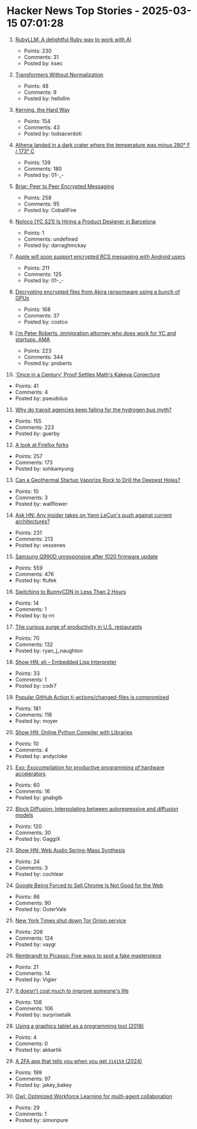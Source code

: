 # Hacker News Top Stories - 2025-03-15 07:01:28

1. [RubyLLM: A delightful Ruby way to work with AI](https://github.com/crmne/ruby_llm)
   - Points: 230
   - Comments: 31
   - Posted by: ksec

2. [Transformers Without Normalization](https://jiachenzhu.github.io/DyT/)
   - Points: 48
   - Comments: 9
   - Posted by: hellollm

3. [Kerning, the Hard Way](https://home.octetfont.com/blog/kerning-hard.html)
   - Points: 154
   - Comments: 43
   - Posted by: todsacerdoti

4. [Athena landed in a dark crater where the temperature was minus 280° F / 173° C](https://arstechnica.com/space/2025/03/athena-landed-in-a-dark-crater-where-the-temperature-was-minus-280-f/)
   - Points: 139
   - Comments: 180
   - Posted by: 01-_-

5. [Briar: Peer to Peer Encrypted Messaging](https://briarproject.org/how-it-works/)
   - Points: 258
   - Comments: 95
   - Posted by: CobaltFire

6. [Noloco (YC S21) Is Hiring a Product Designer in Barcelona](https://www.ycombinator.com/companies/noloco/jobs/MCp9ejT-founding-product-designer)
   - Points: 1
   - Comments: undefined
   - Posted by: darraghmckay

7. [Apple will soon support encrypted RCS messaging with Android users](https://www.theverge.com/news/629620/apple-iphone-e2ee-encryption-rcs-messaging-android)
   - Points: 211
   - Comments: 125
   - Posted by: 01-_-

8. [Decrypting encrypted files from Akira ransomware using a bunch of GPUs](https://tinyhack.com/2025/03/13/decrypting-encrypted-files-from-akira-ransomware-linux-esxi-variant-2024-using-a-bunch-of-gpus/)
   - Points: 168
   - Comments: 37
   - Posted by: costco

9. [I'm Peter Roberts, immigration attorney who does work for YC and startups. AMA](undefined)
   - Points: 223
   - Comments: 344
   - Posted by: proberts

10. ['Once in a Century' Proof Settles Math's Kakeya Conjecture](https://www.quantamagazine.org/once-in-a-century-proof-settles-maths-kakeya-conjecture-20250314/)
   - Points: 41
   - Comments: 4
   - Posted by: pseudolus

11. [Why do transit agencies keep falling for the hydrogen bus myth?](https://cleantechnica.com/2025/03/13/why-do-transit-agencies-keep-falling-for-the-hydrogen-bus-myth/)
   - Points: 155
   - Comments: 223
   - Posted by: guerby

12. [A look at Firefox forks](https://lwn.net/Articles/1012453/)
   - Points: 257
   - Comments: 173
   - Posted by: sohkamyung

13. [Can a Geothermal Startup Vaporize Rock to Drill the Deepest Holes?](https://www.msn.com/en-us/money/markets/can-a-geothermal-startup-vaporize-rock-to-drill-the-deepest-holes-ever/ar-AA1AoaWT)
   - Points: 10
   - Comments: 3
   - Posted by: wallflower

14. [Ask HN: Any insider takes on Yann LeCun's push against current architectures?](undefined)
   - Points: 231
   - Comments: 213
   - Posted by: vessenes

15. [Samsung Q990D unresponsive after 1020 firmware update](https://us.community.samsung.com/t5/Home-Theater/Samsung-Q990D-unresponsive-after-1020-firmware-update/td-p/3168571)
   - Points: 559
   - Comments: 476
   - Posted by: ftufek

16. [Switching to BunnyCDN in Less Than 2 Hours](https://jonathan-frere.com/posts/switching-to-bunny-cdn)
   - Points: 14
   - Comments: 1
   - Posted by: bj-rn

17. [The curious surge of productivity in U.S. restaurants](https://bfi.uchicago.edu/working-papers/the-curious-surge-of-productivity-in-u-s-restaurants/)
   - Points: 70
   - Comments: 132
   - Posted by: ryan_j_naughton

18. [Show HN: eli – Embedded Lisp Interpreter](https://github.com/codr7/eli)
   - Points: 33
   - Comments: 1
   - Posted by: codr7

19. [Popular GitHub Action tj-actions/changed-files is compromised](https://semgrep.dev/blog/2025/popular-github-action-tj-actionschanged-files-is-compromised/)
   - Points: 181
   - Comments: 118
   - Posted by: moyer

20. [Show HN: Online Python Compiler with Libraries](https://cliprun.com/online-python-compiler-with-libraries)
   - Points: 10
   - Comments: 4
   - Posted by: andycloke

21. [Exo: Exocompilation for productive programming of hardware accelerators](https://github.com/exo-lang/exo)
   - Points: 60
   - Comments: 16
   - Posted by: gnabgib

22. [Block Diffusion: Interpolating between autoregressive and diffusion models](https://arxiv.org/abs/2503.09573)
   - Points: 120
   - Comments: 30
   - Posted by: GaggiX

23. [Show HN: Web Audio Spring-Mass Synthesis](https://blog.cochlea.xyz/string.html)
   - Points: 24
   - Comments: 3
   - Posted by: cochlear

24. [Google Being Forced to Sell Chrome Is Not Good for the Web](https://chriscoyier.net/2025/03/14/google-being-forced-to-sell-chrome-is-not-good-for-the-web/)
   - Points: 86
   - Comments: 90
   - Posted by: OuterVale

25. [New York Times shut down Tor Onion service](https://open.nytimes.com/https-open-nytimes-com-the-new-york-times-as-a-tor-onion-service-e0d0b67b7482)
   - Points: 206
   - Comments: 124
   - Posted by: vaygr

26. [Rembrandt to Picasso: Five ways to spot a fake masterpiece](https://www.bbc.com/culture/article/20250311-rembrandt-to-picasso-five-ways-to-spot-a-fake-masterpiece)
   - Points: 21
   - Comments: 14
   - Posted by: Vigier

27. [It doesn't cost much to improve someone's life](https://ourworldindata.org/foreign-aid-donations-increase)
   - Points: 108
   - Comments: 106
   - Posted by: surprisetalk

28. [Using a graphics tablet as a programming tool (2018)](https://jeandavidmoisan.com/posts/using-a-graphics-tablet-as-a-programming-tool/)
   - Points: 4
   - Comments: 0
   - Posted by: akkartik

29. [A 2FA app that tells you when you get `314159` (2024)](https://blog.jacobstechtavern.com/p/building-a-2fa-app-that-detects-patterns)
   - Points: 199
   - Comments: 97
   - Posted by: jakey_bakey

30. [Owl: Optimized Workforce Learning for multi-agent collaboration](https://github.com/camel-ai/owl)
   - Points: 29
   - Comments: 1
   - Posted by: simonpure

